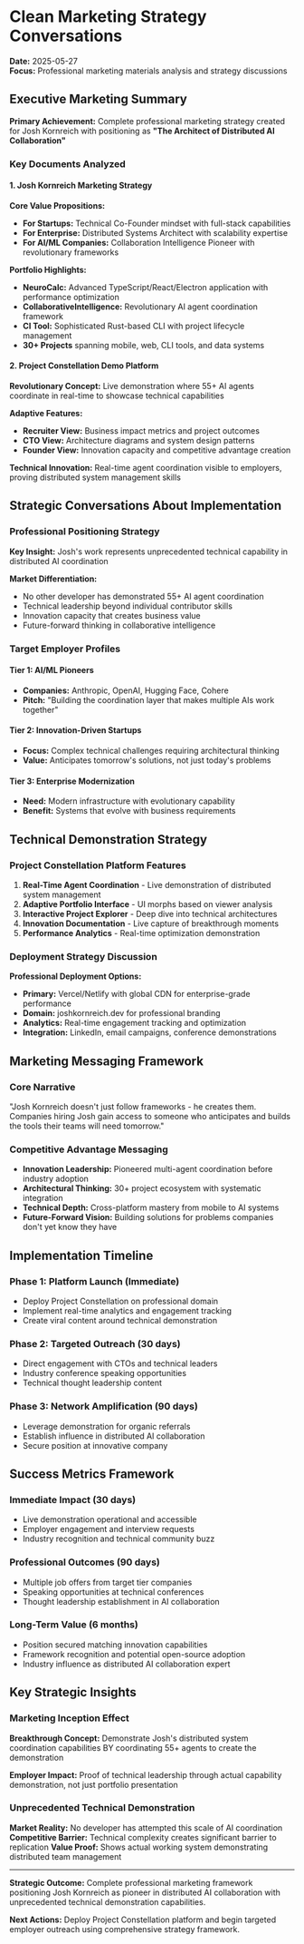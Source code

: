 # Clean Marketing Strategy Conversations
**Date:** 2025-05-27  
**Focus:** Professional marketing materials analysis and strategy discussions

## Executive Marketing Summary

**Primary Achievement:** Complete professional marketing strategy created for Josh Kornreich with positioning as **"The Architect of Distributed AI Collaboration"**

### Key Documents Analyzed

#### 1. Josh Kornreich Marketing Strategy
**Core Value Propositions:**
- **For Startups:** Technical Co-Founder mindset with full-stack capabilities
- **For Enterprise:** Distributed Systems Architect with scalability expertise  
- **For AI/ML Companies:** Collaboration Intelligence Pioneer with revolutionary frameworks

**Portfolio Highlights:**
- **NeuroCalc:** Advanced TypeScript/React/Electron application with performance optimization
- **CollaborativeIntelligence:** Revolutionary AI agent coordination framework
- **CI Tool:** Sophisticated Rust-based CLI with project lifecycle management
- **30+ Projects** spanning mobile, web, CLI tools, and data systems

#### 2. Project Constellation Demo Platform
**Revolutionary Concept:** Live demonstration where 55+ AI agents coordinate in real-time to showcase technical capabilities

**Adaptive Features:**
- **Recruiter View:** Business impact metrics and project outcomes
- **CTO View:** Architecture diagrams and system design patterns
- **Founder View:** Innovation capacity and competitive advantage creation

**Technical Innovation:** Real-time agent coordination visible to employers, proving distributed system management skills

## Strategic Conversations About Implementation

### Professional Positioning Strategy
**Key Insight:** Josh's work represents unprecedented technical capability in distributed AI coordination

**Market Differentiation:**
- No other developer has demonstrated 55+ AI agent coordination
- Technical leadership beyond individual contributor skills
- Innovation capacity that creates business value
- Future-forward thinking in collaborative intelligence

### Target Employer Profiles

#### Tier 1: AI/ML Pioneers
- **Companies:** Anthropic, OpenAI, Hugging Face, Cohere
- **Pitch:** "Building the coordination layer that makes multiple AIs work together"

#### Tier 2: Innovation-Driven Startups  
- **Focus:** Complex technical challenges requiring architectural thinking
- **Value:** Anticipates tomorrow's solutions, not just today's problems

#### Tier 3: Enterprise Modernization
- **Need:** Modern infrastructure with evolutionary capability
- **Benefit:** Systems that evolve with business requirements

## Technical Demonstration Strategy

### Project Constellation Platform Features
1. **Real-Time Agent Coordination** - Live demonstration of distributed system management
2. **Adaptive Portfolio Interface** - UI morphs based on viewer analysis
3. **Interactive Project Explorer** - Deep dive into technical architectures
4. **Innovation Documentation** - Live capture of breakthrough moments
5. **Performance Analytics** - Real-time optimization demonstration

### Deployment Strategy Discussion
**Professional Deployment Options:**
- **Primary:** Vercel/Netlify with global CDN for enterprise-grade performance
- **Domain:** joshkornreich.dev for professional branding
- **Analytics:** Real-time engagement tracking and optimization
- **Integration:** LinkedIn, email campaigns, conference demonstrations

## Marketing Messaging Framework

### Core Narrative
"Josh Kornreich doesn't just follow frameworks - he creates them. Companies hiring Josh gain access to someone who anticipates and builds the tools their teams will need tomorrow."

### Competitive Advantage Messaging
- **Innovation Leadership:** Pioneered multi-agent coordination before industry adoption
- **Architectural Thinking:** 30+ project ecosystem with systematic integration
- **Technical Depth:** Cross-platform mastery from mobile to AI systems
- **Future-Forward Vision:** Building solutions for problems companies don't yet know they have

## Implementation Timeline

### Phase 1: Platform Launch (Immediate)
- Deploy Project Constellation on professional domain
- Implement real-time analytics and engagement tracking
- Create viral content around technical demonstration

### Phase 2: Targeted Outreach (30 days)
- Direct engagement with CTOs and technical leaders
- Industry conference speaking opportunities
- Technical thought leadership content

### Phase 3: Network Amplification (90 days)
- Leverage demonstration for organic referrals
- Establish influence in distributed AI collaboration
- Secure position at innovative company

## Success Metrics Framework

### Immediate Impact (30 days)
- Live demonstration operational and accessible
- Employer engagement and interview requests
- Industry recognition and technical community buzz

### Professional Outcomes (90 days)
- Multiple job offers from target tier companies
- Speaking opportunities at technical conferences
- Thought leadership establishment in AI collaboration

### Long-Term Value (6 months)
- Position secured matching innovation capabilities
- Framework recognition and potential open-source adoption
- Industry influence as distributed AI collaboration expert

## Key Strategic Insights

### Marketing Inception Effect
**Breakthrough Concept:** Demonstrate Josh's distributed system coordination capabilities BY coordinating 55+ agents to create the demonstration

**Employer Impact:** Proof of technical leadership through actual capability demonstration, not just portfolio presentation

### Unprecedented Technical Demonstration
**Market Reality:** No developer has attempted this scale of AI coordination
**Competitive Barrier:** Technical complexity creates significant barrier to replication
**Value Proof:** Shows actual working system demonstrating distributed team management

---

**Strategic Outcome:** Complete professional marketing framework positioning Josh Kornreich as pioneer in distributed AI collaboration with unprecedented technical demonstration capabilities.

**Next Actions:** Deploy Project Constellation platform and begin targeted employer outreach using comprehensive strategy framework.
